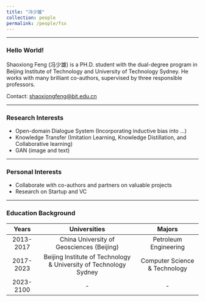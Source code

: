 ```yaml
---
title: "冯少雄"
collection: people
permalink: /people/fsx
---
```


---
### Hello World!
Shaoxiong Feng (冯少雄) is a PH.D. student with the dual-degree program in Beijing Institute of Technology and University of Technology Sydney. He works with many brilliant co-authors, supervised by three responsible professors.

Contact: shaoxiongfeng@bit.edu.cn

---

### Research Interests

- Open-domain Dialogue System (Incorporating inductive bias into ...)
- Knowledge Transfer (Imitation Learning, Knowledge Distillation, and Collaborative learning)
- GAN (image and text)

---

### Personal Interests
- Collaborate with co-authors and partners on valuable projects
- Research on Startup and VC

---

### Education Background

| Years | Universities | Majors |
| :-: | :-: | :-: |
| 2013-2017 | China University of Geosciences (Beijing) | Petroleum Engineering |
| 2017-2023 | Beijing Institute of Technology & University of Technology Sydney| Computer Science & Technology |
| 2023-2100 | -| - |